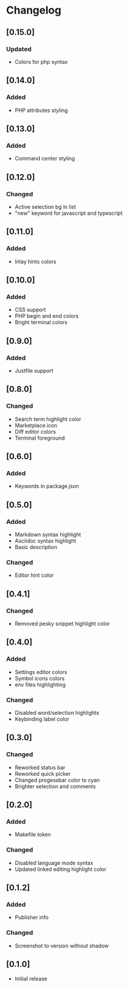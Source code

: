 # Changelog

## [0.15.0]

### Updated
- Colors for php syntax

## [0.14.0]

### Added
- PHP attributes styling

## [0.13.0]

### Added
- Command center styling


## [0.12.0]

### Changed
- Active selection bg in list
- "new" keyword for javascript and typescript

## [0.11.0]

### Added
- Inlay hints colors

## [0.10.0]

### Added
- CSS support
- PHP begin and end colors
- Bright terminal colors

## [0.9.0]

### Added
- Justfile support

## [0.8.0]

### Changed
- Search term highlight color
- Marketplace icon
- Diff editor colors
- Terminal foreground

## [0.6.0]

### Added
- Keywords in package.json

## [0.5.0]

### Added
- Markdown syntax highlight
- Asciidoc syntax highlight
- Basic description

### Changed
- Editor hint color

## [0.4.1]

### Changed
- Removed pesky snippet highlight color

## [0.4.0]

### Added
- Settings editor colors
- Symbol icons colors
- env files highlighting

### Changed
- Disabled word/selection highlights
- Keybinding label color

## [0.3.0]

### Changed
- Reworked status bar
- Reworked quick picker
- Changed progessbar color to cyan
- Brighter selection and comments

## [0.2.0]

### Added
- Makefile token

### Changed
- Disabled language mode syntax
- Updated linked editing highlight color

## [0.1.2]

### Added
- Publisher info

### Changed
- Screenshot to version without shadow

## [0.1.0]
- Initial release
